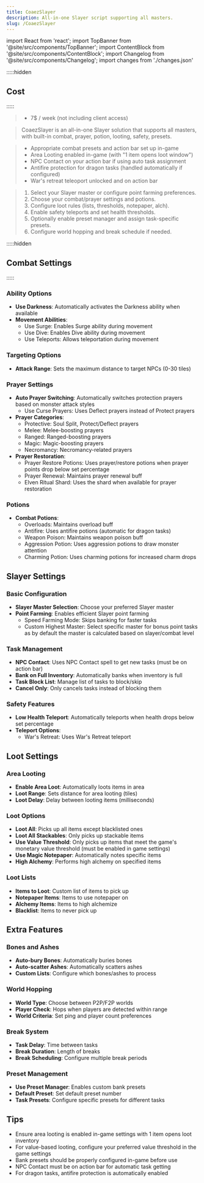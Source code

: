 ```yaml
---
title: CoaezSlayer
description: All-in-one Slayer script supporting all masters.
slug: /CoaezSlayer
---
```


import React from 'react';
import TopBanner from '@site/src/components/TopBanner';
import ContentBlock from '@site/src/components/ContentBlock';
import Changelog from '@site/src/components/Changelog';
import changes from './changes.json'

<TopBanner title="CoaezSlayer" author="coaeasy" version="v1.0.0" skill="Slayer">
</TopBanner>

:::::hidden

## Cost

:::::

<ContentBlock title="Cost">

> - 7$ / week (not including client access)

</ContentBlock>

<ContentBlock title="Overview">

> CoaezSlayer is an all-in-one Slayer solution that supports all masters, with built-in combat, prayer, potion, looting, safety, presets.

</ContentBlock>

<ContentBlock title="Requirements">

> - Appropriate combat presets and action bar set up in-game
> - Area Looting enabled in-game (with "1 item opens loot window")
> - NPC Contact on your action bar if using auto task assignment
> - Antifire protection for dragon tasks (handled automatically if configured)
> - War's retreat teleoport unlocked and on action bar

</ContentBlock>

<ContentBlock title="Setup">

> 1. Select your Slayer master or configure point farming preferences.
> 2. Choose your combat/prayer settings and potions.
> 3. Configure loot rules (lists, thresholds, notepaper, alch).
> 4. Enable safety teleports and set health thresholds.
> 5. Optionally enable preset manager and assign task-specific presets.
> 6. Configure world hopping and break schedule if needed.

</ContentBlock>

:::::hidden

## Combat Settings

:::::

### Ability Options
- **Use Darkness**: Automatically activates the Darkness ability when available
- **Movement Abilities**:
    - Use Surge: Enables Surge ability during movement
    - Use Dive: Enables Dive ability during movement
    - Use Teleports: Allows teleportation during movement

### Targeting Options
- **Attack Range**: Sets the maximum distance to target NPCs (0-30 tiles)

### Prayer Settings
- **Auto Prayer Switching**: Automatically switches protection prayers based on monster attack styles
    - Use Curse Prayers: Uses Deflect prayers instead of Protect prayers
- **Prayer Categories**:
    - Protective: Soul Split, Protect/Deflect prayers
    - Melee: Melee-boosting prayers
    - Ranged: Ranged-boosting prayers
    - Magic: Magic-boosting prayers
    - Necromancy: Necromancy-related prayers
- **Prayer Restoration**:
    - Prayer Restore Potions: Uses prayer/restore potions when prayer points drop below set percentage
    - Prayer Renewal: Maintains prayer renewal buff
    - Elven Ritual Shard: Uses the shard when available for prayer restoration

### Potions
- **Combat Potions**:
    - Overloads: Maintains overload buff
    - Antifire: Uses antifire potions (automatic for dragon tasks)
    - Weapon Poison: Maintains weapon poison buff
    - Aggression Potion: Uses aggression potions to draw monster attention
    - Charming Potion: Uses charming potions for increased charm drops

## Slayer Settings

### Basic Configuration
- **Slayer Master Selection**: Choose your preferred Slayer master
- **Point Farming**: Enables efficient Slayer point farming
    - Speed Farming Mode: Skips banking for faster tasks
    - Custom Highest Master: Select specific master for bonus point tasks as by default the master is calculated based on slayer/combat level

### Task Management
- **NPC Contact**: Uses NPC Contact spell to get new tasks (must be on action bar)
- **Bank on Full Inventory**: Automatically banks when inventory is full
- **Task Block List**: Manage list of tasks to block/skip
- **Cancel Only**: Only cancels tasks instead of blocking them

### Safety Features
- **Low Health Teleport**: Automatically teleports when health drops below set percentage
- **Teleport Options**:
    - War's Retreat: Uses War's Retreat teleport

## Loot Settings

### Area Looting
- **Enable Area Loot**: Automatically loots items in area
- **Loot Range**: Sets distance for area looting (tiles)
- **Loot Delay**: Delay between looting items (milliseconds)

### Loot Options
- **Loot All**: Picks up all items except blacklisted ones
- **Loot All Stackables**: Only picks up stackable items
- **Use Value Threshold**: Only picks up items that meet the game's monetary value threshold (must be enabled in game settings)
- **Use Magic Notepaper**: Automatically notes specific items
- **High Alchemy**: Performs high alchemy on specified items

### Loot Lists
- **Items to Loot**: Custom list of items to pick up
- **Notepaper Items**: Items to use notepaper on
- **Alchemy Items**: Items to high alchemize
- **Blacklist**: Items to never pick up

## Extra Features

### Bones and Ashes
- **Auto-bury Bones**: Automatically buries bones
- **Auto-scatter Ashes**: Automatically scatters ashes
- **Custom Lists**: Configure which bones/ashes to process

### World Hopping
- **World Type**: Choose between P2P/F2P worlds
- **Player Check**: Hops when players are detected within range
- **World Criteria**: Set ping and player count preferences

### Break System
- **Task Delay**: Time between tasks
- **Break Duration**: Length of breaks
- **Break Scheduling**: Configure multiple break periods

### Preset Management
- **Use Preset Manager**: Enables custom bank presets
- **Default Preset**: Set default preset number
- **Task Presets**: Configure specific presets for different tasks

## Tips
- Ensure area looting is enabled in-game settings with 1 item opens loot inventory
- For value-based looting, configure your preferred value threshold in the game settings
- Bank presets should be properly configured in-game before use
- NPC Contact must be on action bar for automatic task getting
- For dragon tasks, antifire protection is automatically enabled

<Changelog changes={changes} />